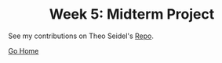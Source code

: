 # <center>Week 5: Midterm Project</center>

See my contributions on Theo Seidel's [Repo](https://cs-gitlab.union.edu/seidelt/2d-cellular-automata).

[Go Home](/../../)
